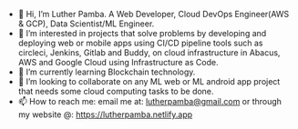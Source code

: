 - 👋 Hi, I’m Luther Pamba. A Web Developer, Cloud DevOps Engineer(AWS & GCP), Data Scientist/ML Engineer.
- 👀 I’m interested in projects that solve problems by developing and deploying web or mobile apps using CI/CD pipeline tools such as circleci, Jenkins, Gitlab and Buddy, on cloud infrastructure in Abacus, AWS and Google Cloud using Infrastructure as Code.
- 🌱 I’m currently learning Blockchain technology. 
- 💞️ I’m looking to collaborate on any ML web or ML android app project that needs some cloud computing tasks to be done.
- 📫 How to reach me: email me at: lutherpamba@gmail.com or through my website @: https://lutherpamba.netlify.app




